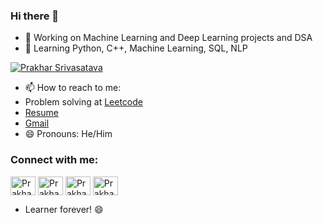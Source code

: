 ### Hi there 👋



- 🔭 Working on Machine Learning and Deep Learning projects and DSA
- 🌱 Learning Python, C++, Machine Learning, SQL, NLP 
<p align="left"> <a href="https://www.instagram.com/prakhar_srivastavaa/" target="blank"><img src="" alt="Prakhar Srivasatava" /></a> </p>

- 📫 How to reach to me: 
- Problem solving at [Leetcode](https://leetcode.com/u/prakhar_srivastavaa/)
- [Resume](https://drive.google.com/file/d/1OK4ACYAHSVmZN3ti-ea634QtACyuExxv/view?usp=sharing)
- [Gmail](https://emailprakharsrivastava@gmail.com)
- 😄 Pronouns: He/Him

<h3 align="left">Connect with me:</h3>
<p align="left">
<a href="https://emailprakharsrivastava@gmail.com" target="blank"><img align="center" src="https://mailmeteor.com/logos/assets/PNG/Gmail_Logo_512px.png" alt="Prakhar Srivastava" height="30" width="40" /></a>
<a href="https://twitter.com/Prakhar_srivstv" target="blank"><img align="center" src="https://raw.githubusercontent.com/rahuldkjain/github-profile-readme-generator/master/src/images/icons/Social/twitter.svg" alt="Prakhar Srivastava" height="30" width="40" /></a>
<a href="https://www.linkedin.com/in/prakhar-srivastavaa/" target="blank"><img align="center" src="https://raw.githubusercontent.com/rahuldkjain/github-profile-readme-generator/master/src/images/icons/Social/linked-in-alt.svg" alt="Prakhar Srivastava" height="30" width="40" /></a>
<a href="https://www.instagram.com/prakhar_srivastavaa/" target="blank"><img align="center" src="https://raw.githubusercontent.com/rahuldkjain/github-profile-readme-generator/master/src/images/icons/Social/instagram.svg" alt="Prakhar Srivastava" height="30" width="40" /></a>
</p>

- Learner forever! 😄 
